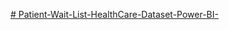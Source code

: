 [# Patient-Wait-List-HealthCare-Dataset-Power-BI-](https://www.loom.com/share/57c814fb0e824bd2924c7ae3be140dfc)

